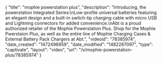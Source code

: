 {
    "title": "mophie powerstation plus",
    "description": "Introducing, the powerstation Integrated Series:\nLow-profile universal batteries featuring an elegant design and a built-in switch-tip charging cable with micro USB and Lightning connectors for added convenience.\nAbt is a proud authorized retailer of the Mophie Powerstation Plus. Shop for the Mophie Pwerstaion Plus,  as well as the entire line of Mophie Charging Cases & External Battery Pack Chargers at Abt.",
    "videoid": "78385974",
    "date_created": "1472496959",
    "date_modified": "1482267097",
    "type": "captivate",
    "layout": "video",
    "url": "\/v\/mophie-powerstation-plus\/78385974"
}